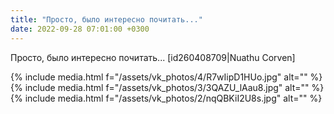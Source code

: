 ```yaml
---
title: "Просто, было интересно почитать..."
date: 2022-09-28 07:01:00 +0300
---
```


Просто, было интересно почитать...
[id260408709|Nuathu Corven]


{% include media.html f="/assets/vk_photos/4/R7wIipD1HUo.jpg" alt="" %}
{% include media.html f="/assets/vk_photos/3/3QAZU_lAau8.jpg" alt="" %}
{% include media.html f="/assets/vk_photos/2/nqQBKiI2U8s.jpg" alt="" %}
